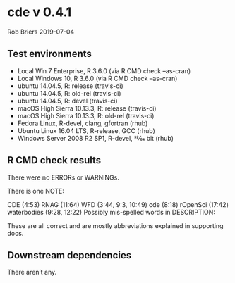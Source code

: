 cde v 0.4.1
================
Rob Briers
2019-07-04

## Test environments

  - Local Win 7 Enterprise, R 3.6.0 (via R CMD check –as-cran)
  - Local Windows 10, R 3.6.0 (via R CMD check –as-cran)
  - ubuntu 14.04.5, R: release (travis-ci)
  - ubuntu 14.04.5, R: old-rel (travis-ci)
  - ubuntu 14.04.5, R: devel (travis-ci)
  - macOS High Sierra 10.13.3, R: release (travis-ci)
  - macOS High Sierra 10.13.3, R: old-rel (travis-ci)
  - Fedora Linux, R-devel, clang, gfortran (rhub)
  - Ubuntu Linux 16.04 LTS, R-release, GCC (rhub)
  - Windows Server 2008 R2 SP1, R-devel, 32⁄64 bit (rhub)

## R CMD check results

There were no ERRORs or WARNINGs.

There is one NOTE:

CDE (4:53) RNAG (11:64) WFD (3:44, 9:3, 10:49) cde (8:18) rOpenSci
(17:42) waterbodies (9:28, 12:22) Possibly mis-spelled words in
DESCRIPTION:

These are all correct and are mostly abbreviations explained in
supporting docs.

## Downstream dependencies

There aren’t any.

